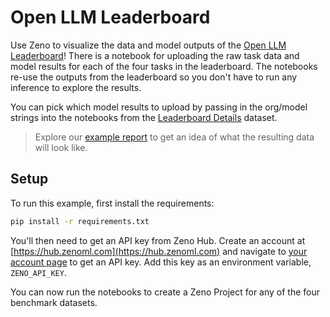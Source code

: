 # Open LLM Leaderboard

Use Zeno to visualize the data and model outputs of the [Open LLM Leaderboard][1]!
There is a notebook for uploading the raw task data and model results for each
of the four tasks in the leaderboard.
The notebooks re-use the outputs from the leaderboard so you don't have to
run any inference to explore the results.

You can pick which model results to upload by passing in the org/model strings
into the notebooks from
the
[Leaderboard Details](https://huggingface.co/datasets/open-llm-leaderboard/details/tree/main)
dataset.

> Explore our
> [example report](https://hub.zenoml.com/report/a13x/What%20does%20the%20OpenLLM%20Leaderboard%20measure%3F)
> to get an idea of what the resulting data will look like.

## Setup

To run this example, first install the requirements:

```bash
pip install -r requirements.txt
```

You'll then need to get an API key from Zeno Hub.
Create an account at [https://hub.zenoml.com](https://hub.zenoml.com) and navigate
to [your account page](https://hub.zenoml.com/account) to get an API key.
Add this key as an environment variable, `ZENO_API_KEY`.

You can now run the notebooks to create a Zeno Project for any of the
four benchmark datasets.

[1]: https://huggingface.co/spaces/HuggingFaceH4/open_llm_leaderboard

